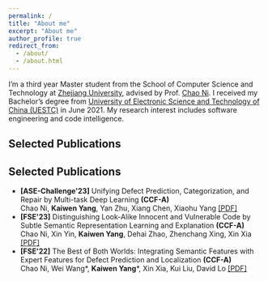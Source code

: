 ```yaml
---
permalink: /
title: "About me"
excerpt: "About me"
author_profile: true
redirect_from: 
  - /about/
  - /about.html
---
```


I’m a third year Master student from the School of Computer Science and Technology at [Zhejiang University](https://www.zju.edu.cn/english/), advised by Prof. [Chao Ni](https://jacknichao.github.io/#/). I received my Bachelor’s degree from [University of Electronic Science and Technology of China (UESTC)](https://en.uestc.edu.cn/) in June 2021. My research interest includes software engineering and code intelligence.

## Selected Publications
## Selected Publications

- **[ASE-Challenge'23]** Unifying Defect Prediction, Categorization, and Repair by Multi-task Deep Learning **(CCF-A)**  
Chao Ni, **Kaiwen Yang**, Yan Zhu, Xiang Chen, Xiaohu Yang   [\[PDF\]](https://kwyangg.github.io/files/Unifying_Defect_Prediction_Categorization_and_Repair_by_Multi-Task_Deep_Learning.pdf)
- **[FSE'23]** Distinguishing Look-Alike Innocent and Vulnerable Code by Subtle Semantic Representation Learning and Explanation **(CCF-A)**  
Chao Ni, Xin Yin, **Kaiwen Yang**, Dehai Zhao, Zhenchang Xing, Xin Xia  [\[PDF\]](https://kwyangg.github.io/files/Distinguishing_Look-Alike_Innocent_and_Vulnerable_Code_by_Subtle_Semantic_Representation_Learning_and_Explanation.pdf)
- **[FSE'22]** The Best of Both Worlds: Integrating Semantic Features with Expert Features for Defect Prediction and Localization **(CCF-A)**  
Chao Ni, Wei Wang\*, **Kaiwen Yang**\*, Xin Xia, Kui Liu, David Lo [\[PDF\]](https://kwyangg.github.io/files/The_Best_of_Both_Worlds-_Integrating_Semantic_Features_with_Expert_Features_for_Defect_Prediction_and_Localization.pdf)

<script type="text/javascript" id="clustrmaps" src="//clustrmaps.com/map_v2.js?d=QBUx2GXBM1_Ay7ST8EiOZ1CCqv_Dh6vcwbbU0n85KIg&cl=ffffff&w=a"></script>




